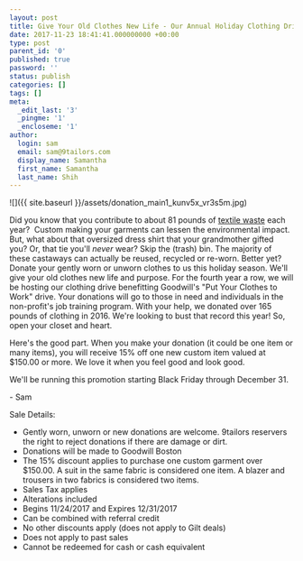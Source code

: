 ```yaml
---
layout: post
title: Give Your Old Clothes New Life - Our Annual Holiday Clothing Drive Starts Now
date: 2017-11-23 18:41:41.000000000 +00:00
type: post
parent_id: '0'
published: true
password: ''
status: publish
categories: []
tags: []
meta:
  _edit_last: '3'
  _pingme: '1'
  _encloseme: '1'
author:
  login: sam
  email: sam@9tailors.com
  display_name: Samantha
  first_name: Samantha
  last_name: Shih
---
```

![]({{ site.baseurl }}/assets/donation_main1_kunv5x_vr3s5m.jpg)

Did you know that you contribute to about 81 pounds of [textile waste](https://www.huffingtonpost.com/entry/youre-likely-going-to-throw-away-81-pounds-of-clothing-this-year_us_57572bc8e4b08f74f6c069d3) each year?  Custom making your garments can lessen the environmental impact. But, what about that oversized dress shirt that your grandmother gifted you? Or, that tie you'll _never_ wear? Skip the (trash) bin. The majority of these castaways can actually be reused, recycled or re-worn. Better yet? Donate your gently worn or unworn clothes to us this holiday season. We'll give your old clothes new life and purpose. For the fourth year a row, we will be hosting our clothing drive benefitting Goodwill's "Put Your Clothes to Work" drive. Your donations will go to those in need and individuals in the non-profit's job training program. With your help, we donated over 165 pounds of clothing in 2016. We're looking to bust that record this year! So, open your closet and heart.

Here's the good part. When you make your donation (it could be one item or many items), you will receive 15% off one new custom item valued at $150.00 or more. We love it when you feel good and look good.

We'll be running this promotion starting Black Friday through December 31.

\- Sam

Sale Details: 

*   Gently worn, unworn or new donations are welcome. 9tailors reservers the right to reject donations if there are damage or dirt.
*   Donations will be made to Goodwill Boston
*   The 15% discount applies to purchase one custom garment over $150.00. A suit in the same fabric is considered one item. A blazer and trousers in two fabrics is considered two items.
*   Sales Tax applies
*   Alterations included
*   Begins 11/24/2017 and Expires 12/31/2017
*   Can be combined with referral credit
*   No other discounts apply (does not apply to Gilt deals)
*   Does not apply to past sales
*   Cannot be redeemed for cash or cash equivalent